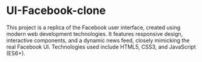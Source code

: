 # UI-Facebook-clone
This project is a replica of the Facebook user interface, created using modern web development technologies. It features responsive design, interactive components, and a dynamic news feed, closely mimicking the real Facebook UI. Technologies used include HTML5, CSS3, and JavaScript (ES6+).
